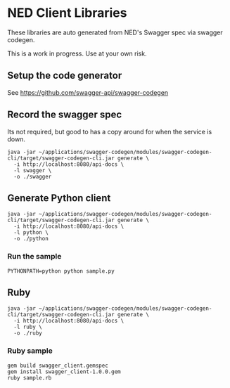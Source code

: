 # NED Client Libraries

These libraries are auto generated from NED's Swagger spec via swagger codegen.

This is a work in progress. Use at your own risk.

## Setup the code generator

See https://github.com/swagger-api/swagger-codegen

## Record the swagger spec

Its not required, but good to has a copy around for when the service is down.

    java -jar ~/applications/swagger-codegen/modules/swagger-codegen-cli/target/swagger-codegen-cli.jar generate \
      -i http://localhost:8080/api-docs \
      -l swagger \
      -o ./swagger


## Generate Python client

    java -jar ~/applications/swagger-codegen/modules/swagger-codegen-cli/target/swagger-codegen-cli.jar generate \
      -i http://localhost:8080/api-docs \
      -l python \
      -o ./python

### Run the sample

    PYTHONPATH=python python sample.py

## Ruby

    java -jar ~/applications/swagger-codegen/modules/swagger-codegen-cli/target/swagger-codegen-cli.jar generate \
      -i http://localhost:8080/api-docs \
      -l ruby \
      -o ./ruby

### Ruby sample

    gem build swagger_client.gemspec
    gem install swagger_client-1.0.0.gem
    ruby sample.rb

